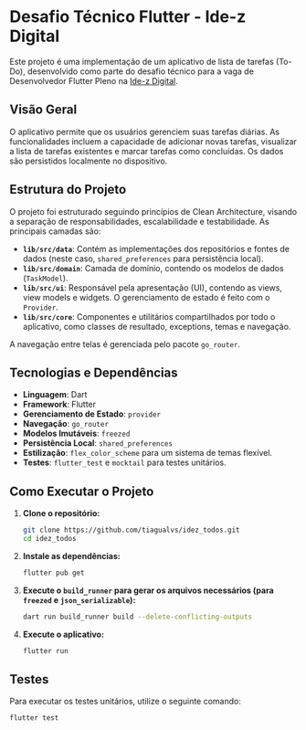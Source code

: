 # Desafio Técnico Flutter - Ide-z Digital

Este projeto é uma implementação de um aplicativo de lista de tarefas (To-Do), desenvolvido como parte do desafio técnico para a vaga de Desenvolvedor Flutter Pleno na [Ide-z Digital](https://www.idez.com.br/).

## Visão Geral

O aplicativo permite que os usuários gerenciem suas tarefas diárias. As funcionalidades incluem a capacidade de adicionar novas tarefas, visualizar a lista de tarefas existentes e marcar tarefas como concluídas. Os dados são persistidos localmente no dispositivo.

## Estrutura do Projeto

O projeto foi estruturado seguindo princípios de Clean Architecture, visando a separação de responsabilidades, escalabilidade e testabilidade. As principais camadas são:

-   **`lib/src/data`**: Contém as implementações dos repositórios e fontes de dados (neste caso, `shared_preferences` para persistência local).
-   **`lib/src/domain`**: Camada de domínio, contendo os modelos de dados (`TaskModel`).
-   **`lib/src/ui`**: Responsável pela apresentação (UI), contendo as views, view models e widgets. O gerenciamento de estado é feito com o `Provider`.
-   **`lib/src/core`**: Componentes e utilitários compartilhados por todo o aplicativo, como classes de resultado, exceptions, temas e navegação.

A navegação entre telas é gerenciada pelo pacote `go_router`.

## Tecnologias e Dependências

-   **Linguagem**: Dart
-   **Framework**: Flutter
-   **Gerenciamento de Estado**: `provider`
-   **Navegação**: `go_router`
-   **Modelos Imutáveis**: `freezed`
-   **Persistência Local**: `shared_preferences`
-   **Estilização**: `flex_color_scheme` para um sistema de temas flexível.
-   **Testes**: `flutter_test` e `mocktail` para testes unitários.

## Como Executar o Projeto

1.  **Clone o repositório:**
    ```bash
    git clone https://github.com/tiagualvs/idez_todos.git
    cd idez_todos
    ```

2.  **Instale as dependências:**
    ```bash
    flutter pub get
    ```

3.  **Execute o `build_runner` para gerar os arquivos necessários (para `freezed` e `json_serializable`):**
    ```bash
    dart run build_runner build --delete-conflicting-outputs
    ```

4.  **Execute o aplicativo:**
    ```bash
    flutter run
    ```

## Testes

Para executar os testes unitários, utilize o seguinte comando:

```bash
flutter test
```